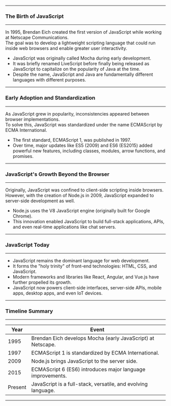 <br>

---

### The Birth of JavaScript

---

In 1995, <span class="emphasis">Brendan Eich</span> created the first version of JavaScript while working at <span class="emphasis">Netscape Communications</span>.  
The goal was to develop a lightweight scripting language that could run inside web browsers and enable greater user interactivity.

- JavaScript was originally called <span class="emphasis">Mocha</span> during early development.
- It was briefly renamed <span class="emphasis">LiveScript</span> before finally being released as <span class="emphasis">JavaScript</span> to capitalize on the popularity of Java at the time.
- Despite the name, JavaScript and Java are fundamentally different languages with different purposes.

---

### Early Adoption and Standardization

---

As JavaScript grew in popularity, inconsistencies appeared between browser implementations.  
To solve this, JavaScript was standardized under the name <span class="emphasis">ECMAScript</span> by <span class="emphasis">ECMA International</span>.

- The first standard, <span class="secondEmphasis">ECMAScript 1</span>, was published in 1997.
- Over time, major updates like <span class="secondEmphasis">ES5</span> (2009) and <span class="secondEmphasis">ES6 (ES2015)</span> added powerful new features, including classes, modules, arrow functions, and promises.

---

### JavaScript's Growth Beyond the Browser

---

Originally, JavaScript was confined to client-side scripting inside browsers.  
However, with the creation of <span class="emphasis">Node.js</span> in 2009, JavaScript expanded to server-side development as well.

- <span class="emphasis">Node.js</span> uses the <span class="emphasis">V8 JavaScript engine</span> (originally built for Google Chrome).
- This innovation enabled JavaScript to build full-stack applications, APIs, and even real-time applications like chat servers.

---

### JavaScript Today

---

- JavaScript remains the dominant language for web development.  
- It forms the "holy trinity" of front-end technologies: <span class="secondEmphasis">HTML</span>, <span class="secondEmphasis">CSS</span>, and <span class="secondEmphasis">JavaScript</span>.  
- Modern frameworks and libraries like <span class="emphasis">React</span>, <span class="emphasis">Angular</span>, and <span class="emphasis">Vue.js</span> have further propelled its growth.  
- JavaScript now powers client-side interfaces, server-side APIs, mobile apps, desktop apps, and even IoT devices.

---

### Timeline Summary

---

<table class="notesTable">
  <thead>
    <tr class="tableHeader">
      <th class="tableCellHeader">Year</th>
      <th class="tableCellHeader">Event</th>
    </tr>
  </thead>
  <tbody>
    <tr class="tableRow">
      <td class="tableCell">1995</td>
      <td class="tableCell">Brendan Eich develops Mocha (early JavaScript) at Netscape.</td>
    </tr>
    <tr class="tableRow">
      <td class="tableCell">1997</td>
      <td class="tableCell">ECMAScript 1 is standardized by ECMA International.</td>
    </tr>
    <tr class="tableRow">
      <td class="tableCell">2009</td>
      <td class="tableCell">Node.js brings JavaScript to the server side.</td>
    </tr>
    <tr class="tableRow">
      <td class="tableCell">2015</td>
      <td class="tableCell">ECMAScript 6 (ES6) introduces major language improvements.</td>
    </tr>
    <tr class="tableRow">
      <td class="tableCell">Present</td>
      <td class="tableCell">JavaScript is a full-stack, versatile, and evolving language.</td>
    </tr>
  </tbody>
</table>

---
